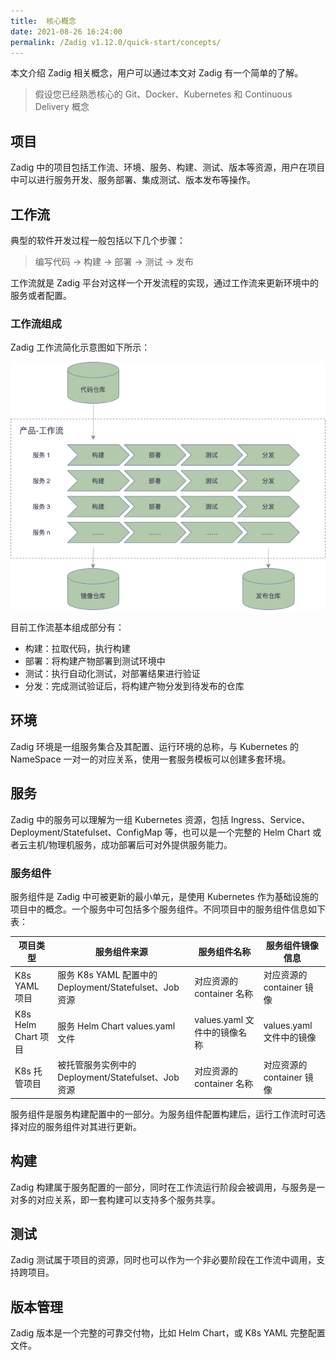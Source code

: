 ```yaml
---
title:  核心概念
date: 2021-08-26 16:24:00
permalink: /Zadig v1.12.0/quick-start/concepts/
---
```

本文介绍 Zadig 相关概念，用户可以通过本文对 Zadig 有一个简单的了解。

> 假设您已经熟悉核心的 Git、Docker、Kubernetes 和 Continuous Delivery 概念

## 项目

Zadig 中的项目包括工作流、环境、服务、构建、测试、版本等资源，用户在项目中可以进行服务开发、服务部署、集成测试、版本发布等操作。

## 工作流

典型的软件开发过程一般包括以下几个步骤：

> 编写代码 -> 构建 -> 部署 -> 测试 -> 发布

工作流就是 Zadig 平台对这样一个开发流程的实现，通过工作流来更新环境中的服务或者配置。

### 工作流组成

Zadig 工作流简化示意图如下所示：

![工作流基本流程](./_images/workflow_basic.png '工作流基本流程')

目前工作流基本组成部分有：

- 构建：拉取代码，执行构建
- 部署：将构建产物部署到测试环境中
- 测试：执行自动化测试，对部署结果进行验证
- 分发：完成测试验证后，将构建产物分发到待发布的仓库


## 环境

Zadig 环境是一组服务集合及其配置、运行环境的总称，与 Kubernetes 的 NameSpace 一对一的对应关系，使用一套服务模板可以创建多套环境。

## 服务

Zadig 中的服务可以理解为一组 Kubernetes 资源，包括 Ingress、Service、Deployment/Statefulset、ConfigMap 等，也可以是一个完整的 Helm Chart 或者云主机/物理机服务，成功部署后可对外提供服务能力。

### 服务组件

服务组件是 Zadig 中可被更新的最小单元，是使用 Kubernetes 作为基础设施的项目中的概念。一个服务中可包括多个服务组件。不同项目中的服务组件信息如下表：

| 项目类型 | 服务组件来源              | 服务组件名称 | 服务组件镜像信息 |
|--------|-----------------------------|---------|--------|
| K8s YAML 项目 | 服务 K8s YAML 配置中的 Deployment/Statefulset、Job 资源 | 对应资源的 container 名称 |  对应资源的 container 镜像 |
| K8s Helm Chart 项目 | 服务 Helm Chart values.yaml 文件  | values.yaml 文件中的镜像名称 | values.yaml 文件中的镜像|
| K8s 托管项目 | 被托管服务实例中的 Deployment/Statefulset、Job 资源 |  对应资源的 container 名称 | 对应资源的 container 镜像 |

服务组件是服务构建配置中的一部分。为服务组件配置构建后，运行工作流时可选择对应的服务组件对其进行更新。

## 构建

Zadig 构建属于服务配置的一部分，同时在工作流运行阶段会被调用，与服务是一对多的对应关系，即一套构建可以支持多个服务共享。

## 测试

Zadig 测试属于项目的资源，同时也可以作为一个非必要阶段在工作流中调用，支持跨项目。

## 版本管理

Zadig 版本是一个完整的可靠交付物，比如 Helm Chart，或 K8s YAML 完整配置文件。
